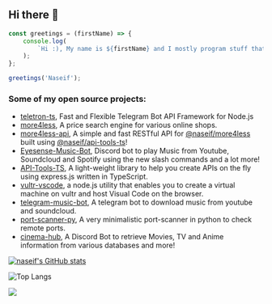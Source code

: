 ## Hi there 👋

```js
const greetings = (firstName) => {
    console.log(
        `Hi :), My name is ${firstName} and I mostly program stuff that I either want to learn or just for personal use 🙄`
    );
};

greetings('Naseif');
```

### Some of my open source projects:

- [teletron-ts](https://github.com/naseif/teletron-ts), Fast and Flexible Telegram Bot API Framework for Node.js 
- [more4less](https://github.com/naseif/more4less), A price search engine for various online shops.
- [more4less-api](https://github.com/naseif/more4less-api), A simple and fast RESTful API for [@naseif/more4less](https://github.com/naseif/more4less) built using [@naseif/api-tools-ts](https://github.com/naseif/API-Tools-TS)!
- [Eyesense-Music-Bot](https://github.com/naseif/Eyesense-Music-Bot), Discord bot to play Music from Youtube, Soundcloud and Spotify using the new slash commands and a lot more!
- [API-Tools-TS](https://github.com/naseif/API-Tools-TS), A light-weight library to help you create APIs on the fly using express.js written in TypeScript.
- [vultr-vscode](https://github.com/naseif/vultr-vscode), a node.js utility that enables you to create a virtual machine on vultr and host Visual Code on the browser.
- [telegram-music-bot](https://github.com/naseif/telegram-music-bot), A telegram bot to download music from youtube and soundcloud.
- [port-scanner-py](https://github.com/naseif/port-scanner-py), A very minimalistic port-scanner in python to check remote ports.
- [cinema-hub](https://github.com/naseif/cinema-hub), A Discord Bot to retrieve Movies, TV and Anime information from various databases and more!

[![naseif's GitHub stats](https://github-readme-stats.vercel.app/api?username=naseif&show_icons=true&theme=onedark)](https://github.com/anuraghazra/github-readme-stats)

![Top Langs](https://github-readme-stats.vercel.app/api/top-langs/?username=naseif&layout=compact)

![](https://komarev.com/ghpvc/?username=naseif)
<!--
**naseif/naseif** is a ✨ _special_ ✨ repository because its `README.md` (this file) appears on your GitHub profile.

Here are some ideas to get you started:

- 🔭 I’m currently working on ...
- 🌱 I’m currently learning ...
- 👯 I’m looking to collaborate on ...
- 🤔 I’m looking for help with ...
- 💬 Ask me about ...
- 📫 How to reach me: ...
- 😄 Pronouns: ...
- ⚡ Fun fact: ...
-->

